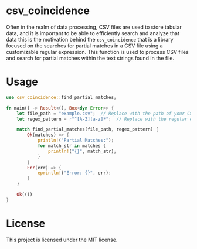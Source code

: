 # csv_coincidence

Often in the realm of data processing, CSV files are used to store tabular data, and it is important to be able to efficiently search and analyze that data this is the motivation behind the `csv_coincidence` that is a library focused on the searches for partial matches in a CSV file using a customizable regular expression. This function is used to process CSV files and search for partial matches within the text strings found in the file.

# Usage

```rust
use csv_coincidence::find_partial_matches;

fn main() -> Result<(), Box<dyn Error>> {
    let file_path = "example.csv";  // Replace with the path of your CSV file
    let regex_pattern = r"^[A-Z][a-z]*";  // Replace with the regular expression

    match find_partial_matches(file_path, regex_pattern) {
        Ok(matches) => {
            println!("Partial Matches:");
            for match_str in matches {
                println!("{}", match_str);
            }
        }
        Err(err) => {
            eprintln!("Error: {}", err);
        }
    }

    Ok(())
}
```
# License
This project is licensed under the MIT license.
